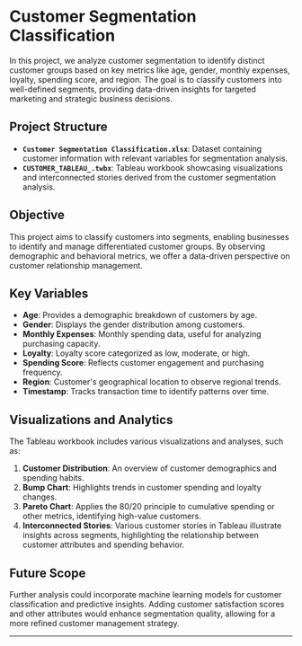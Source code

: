 
# Customer Segmentation Classification

In this project, we analyze customer segmentation to identify distinct customer groups based on key metrics like age, gender, monthly expenses, loyalty, spending score, and region. The goal is to classify customers into well-defined segments, providing data-driven insights for targeted marketing and strategic business decisions.



## Project Structure

- **`Customer Segmentation Classification.xlsx`**: Dataset containing customer information with relevant variables for segmentation analysis.
- **`CUSTOMER_TABLEAU_.twbx`**: Tableau workbook showcasing visualizations and interconnected stories derived from the customer segmentation analysis.



## Objective

This project aims to classify customers into segments, enabling businesses to identify and manage differentiated customer groups. By observing demographic and behavioral metrics, we offer a data-driven perspective on customer relationship management.



## Key Variables

- **Age**: Provides a demographic breakdown of customers by age.
- **Gender**: Displays the gender distribution among customers.
- **Monthly Expenses**: Monthly spending data, useful for analyzing purchasing capacity.
- **Loyalty**: Loyalty score categorized as low, moderate, or high.
- **Spending Score**: Reflects customer engagement and purchasing frequency.
- **Region**: Customer's geographical location to observe regional trends.
- **Timestamp**: Tracks transaction time to identify patterns over time.



## Visualizations and Analytics

The Tableau workbook includes various visualizations and analyses, such as:

1. **Customer Distribution**: An overview of customer demographics and spending habits.
2. **Bump Chart**: Highlights trends in customer spending and loyalty changes.
3. **Pareto Chart**: Applies the 80/20 principle to cumulative spending or other metrics, identifying high-value customers.
4. **Interconnected Stories**: Various customer stories in Tableau illustrate insights across segments, highlighting the relationship between customer attributes and spending behavior.



## Future Scope

Further analysis could incorporate machine learning models for customer classification and predictive insights. Adding customer satisfaction scores and other attributes would enhance segmentation quality, allowing for a more refined customer management strategy.

---


